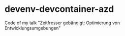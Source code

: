 # devenv-devcontainer-azd
Code of my talk "Zeitfresser gebändigt: Optimierung von Entwicklungsumgebungen"
